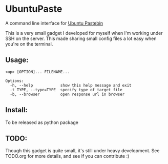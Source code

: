 UbuntuPaste
===========

A command line interface for [Ubuntu Pastebin](http://paste.ubuntu.com)

This is a very small gadget I developed for myself when I'm
working under SSH on the server. This made sharing small config
files a lot easy when you're on the terminal.

## Usage:

```
<up> [OPTION]... FILENAME...

Options:
  -h, --help            show this help message and exit
  -t TYPE, --type=TYPE  specify type of target file
  -b, --browser         open response url in browser
```

## Install:

To be released as python package

## TODO:

Though this gadget is quite small, it's still under heavy development.
See TODO.org for more details, and see if you can contribute :)
